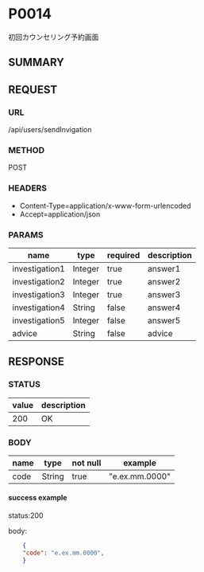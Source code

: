 # P0014
初回カウンセリング予約画面

## SUMMARY

## REQUEST

### URL
/api/users/sendInvigation

### METHOD

POST

### HEADERS

* Content-Type=application/x-www-form-urlencoded
* Accept=application/json

### PARAMS

| name | type | required | description |
| ----- | ----- | ----- | ----- |
| investigation1 | Integer | true | answer1   |
| investigation2 | Integer | true | answer2  |
| investigation3 | Integer | true | answer3 |
| investigation4 | String | false | answer4 |
| investigation5 | Integer | false | answer5 |
| advice | String | false | advice |

## RESPONSE

### STATUS

| value | description |
| ----- | -----|
| 200 | OK |
### BODY

| name | type | not null |example |
| ----- | -----| ----- | ----- |
| code | String | true | "e.ex.mm.0000"  |

#### success example

status:200

body:
```json
    {
  	"code": "e.ex.mm.0000",
	}
```

